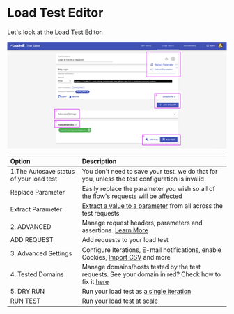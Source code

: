 # Load Test Editor

Let's look at the Load Test Editor.

![](../../.gitbook/assets/screenshot-34-.png)

| Option  | Description |
| :--- | :--- |
| 1.The Autosave status of your load test | You don't need to save your test, we do that for you, unless the test configuration is invalid |
| Replace Parameter | Easily replace the parameter you wish so all of the flow's requests will be affected |
| Extract Parameter | [Extract a value to a parameter](https://docs.loadmill.com/load-testing/working-with-the-test-editor/quick-parameter-editing) from all across the test requests |
| 2. ADVANCED | Manage request headers, parameters and assertions. [Learn More](https://docs.loadmill.com/api-testing/test-suite-editor/request-editor)  |
| ADD REQUEST | Add requests to your load test |
| 3. Advanced Settings | Configure Iterations, E-mail notifications, enable Cookies, [Import CSV](https://docs.loadmill.com/load-testing/working-with-the-test-editor/data-from-csv-files) and more  |
| 4. Tested Domains | Manage domains/hosts tested by the test requests. See your domain in red? Check how to fix it [here](https://docs.loadmill.com/load-testing/setup/domain-verification) |
| 5. DRY RUN | Run your load test as [a single iteration](https://docs.loadmill.com/load-testing/getting-started#running-a-trial-test) |
| RUN TEST | Run your load test at scale |







